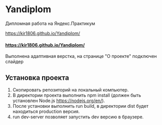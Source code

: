 # Yandiplom
Дипломная работа на Яндекс.Практикум


https://kir1806.github.io/Yandiplom/


#### https://kir1806.github.io/Yandiplom/

Выполнена адаптивная верстка, на странице "О проекте" подключен слайдер

## Установка проекта

1. Скопировать репозиторий на локальный компьютер.
2. В директории проекта выполнить npm install  (должен быть установлен Node.js <https://nodejs.org/en/>).
3. После установки выполнить run build, в директории dist будет находиться production версия.
4. run dev-server позволяет запустить dev версию в браузере.
